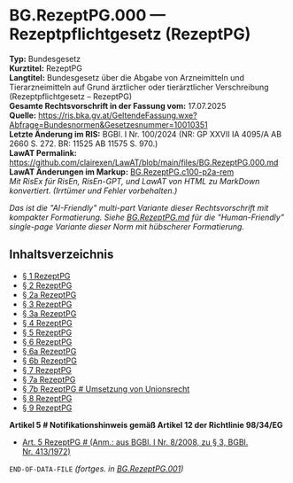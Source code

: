 # BG.RezeptPG.000 — Rezeptpflichtgesetz (RezeptPG)
**Typ:** Bundesgesetz  
**Kurztitel:** RezeptPG  
**Langtitel:** Bundesgesetz über die Abgabe von Arzneimitteln und Tierarzneimitteln auf Grund ärztlicher oder tierärztlicher Verschreibung (Rezeptpflichtgesetz – RezeptPG)  
**Gesamte Rechtsvorschrift in der Fassung vom:** 17.07.2025  
**Quelle:** https://ris.bka.gv.at/GeltendeFassung.wxe?Abfrage=Bundesnormen&Gesetzesnummer=10010351  
**Letzte Änderung im RIS:** BGBl. I Nr. 100/2024 (NR: GP XXVII IA 4095/A AB 2660 S. 272. BR: 11525 AB 11575 S. 970.)  
**LawAT Permalink:** https://github.com/clairexen/LawAT/blob/main/files/BG.RezeptPG.000.md  
**LawAT Änderungen im Markup:** [BG.RezeptPG.c100-p2a-rem](../patches/BG.RezeptPG.c100-p2a-rem.diff)  
*Mit RisEx für RisEn, RisEn-GPT, und LawAT von HTML zu MarkDown konvertiert. (Irrtümer und Fehler vorbehalten.)*

*Das ist die "AI-Friendly" multi-part Variante dieser Rechtsvorschrift mit kompakter Formatierung. Siehe [BG.RezeptPG.md](BG.RezeptPG.md) für die "Human-Friendly" single-page Variante dieser Norm mit hübscherer Formatierung.*

## Inhaltsverzeichnis

* [§ 1 RezeptPG](BG.RezeptPG.001.md#-1-rezeptpg)  
* [§ 2 RezeptPG](BG.RezeptPG.001.md#-2-rezeptpg)  
* [§ 2a RezeptPG](BG.RezeptPG.001.md#-2a-rezeptpg)  
* [§ 3 RezeptPG](BG.RezeptPG.001.md#-3-rezeptpg)  
* [§ 3a RezeptPG](BG.RezeptPG.001.md#-3a-rezeptpg)  
* [§ 4 RezeptPG](BG.RezeptPG.001.md#-4-rezeptpg)  
* [§ 5 RezeptPG](BG.RezeptPG.001.md#-5-rezeptpg)  
* [§ 6 RezeptPG](BG.RezeptPG.001.md#-6-rezeptpg)  
* [§ 6a RezeptPG](BG.RezeptPG.001.md#-6a-rezeptpg)  
* [§ 6b RezeptPG](BG.RezeptPG.001.md#-6b-rezeptpg)  
* [§ 7 RezeptPG](BG.RezeptPG.001.md#-7-rezeptpg)  
* [§ 7a RezeptPG](BG.RezeptPG.001.md#-7a-rezeptpg)  
* [§ 7b RezeptPG # Umsetzung von Unionsrecht](BG.RezeptPG.001.md#-7b-rezeptpg--umsetzung-von-unionsrecht)  
* [§ 8 RezeptPG](BG.RezeptPG.001.md#-8-rezeptpg)  
* [§ 9 RezeptPG](BG.RezeptPG.001.md#-9-rezeptpg)

**Artikel 5 # Notifikationshinweis gemäß Artikel 12 der Richtlinie 98/34/EG**  
* [Art. 5 RezeptPG # (Anm.: aus BGBl. I Nr. 8/2008, zu § 3, BGBl. Nr. 413/1972)](BG.RezeptPG.001.md#art-5-rezeptpg--anm-aus-bgbl-i-nr-82008-zu--3-bgbl-nr-4131972)

`END-OF-DATA-FILE` *(fortges. in [BG.RezeptPG.001](BG.RezeptPG.001.md))*

